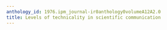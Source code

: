 ```yaml
---
anthology_id: 1976.ipm_journal-ir0anthology0volumeA12A2.0
title: Levels of technicality in scientific communication
---
```

